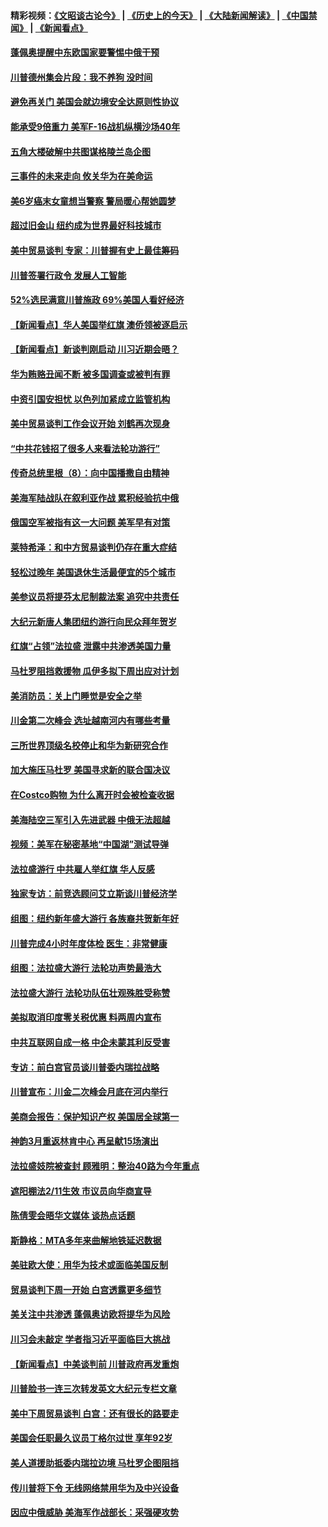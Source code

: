 #### 精彩视频：[《文昭谈古论今》](http://45.76.195.252/wenzhao) | [《历史上的今天》](http://45.76.195.252/today-in-history) | [《大陆新闻解读》](http://45.76.195.252/ntdtv-comedy) | [《中国禁闻》](http://45.76.195.252/ntdtv-news) | [《新闻看点》](http://45.76.195.252/news-insight) 

 #### [蓬佩奥提醒中东欧国家要警惕中俄干预](../pages/nsc412/n11039745.md?t=02121531) 

#### [川普德州集会片段：我不养狗 没时间](../pages/nsc412/n11039218.md?t=02121531) 

#### [避免再关门 美国会就边境安全达原则性协议](../pages/nsc412/n11039556.md?t=02121531) 

#### [能承受9倍重力 美军F-16战机纵横沙场40年](../pages/nsc412/n11039432.md?t=02121531) 

#### [五角大楼破解中共图谋格陵兰岛企图](../pages/nsc412/n11038368.md?t=02121531) 

#### [三事件的未来走向 攸关华为在美命运](../pages/nsc412/n11038473.md?t=02121531) 

#### [美6岁癌末女童想当警察 警局暖心帮她圆梦](../pages/nsc412/n11039117.md?t=02121531) 

#### [超过旧金山 纽约成为世界最好科技城市](../pages/nsc412/n11038537.md?t=02121531) 

#### [美中贸易谈判 专家：川普握有史上最佳筹码](../pages/nsc412/n11038534.md?t=02121531) 

#### [川普签署行政令 发展人工智能](../pages/nsc412/n11038189.md?t=02121531) 

#### [52%选民满意川普施政 69%美国人看好经济](../pages/nsc412/n11038428.md?t=02121531) 

#### [【新闻看点】华人美国举红旗 澳侨领被逐启示](../pages/nsc412/n11038210.md?t=02121531) 

#### [【新闻看点】新谈判刚启动 川习近期会晤？](../pages/nsc412/n11037934.md?t=02121531) 

#### [华为贿赂丑闻不断 被多国调查或被判有罪](../pages/nsc412/n11038028.md?t=02121531) 

#### [中资引国安担忧 以色列加紧成立监管机构](../pages/nsc412/n11037999.md?t=02121531) 

#### [美中贸易谈判工作会议开始 刘鹤再次现身](../pages/nsc412/n11037952.md?t=02121531) 

#### [“中共花钱招了很多人来看法轮功游行”](../pages/nsc412/n11035086.md?t=02121531) 

#### [传奇总统里根（8）：向中国播撒自由精神](../pages/nsc412/n11031942.md?t=02121531) 

#### [美海军陆战队在叙利亚作战 累积经验抗中俄](../pages/nsc412/n11037435.md?t=02121531) 

#### [俄国空军被指有这一大问题 美军早有对策](../pages/nsc412/n11036963.md?t=02121531) 

#### [莱特希泽：和中方贸易谈判仍存在重大症结](../pages/nsc412/n11036185.md?t=02121531) 

#### [轻松过晚年 美国退休生活最便宜的5个城市](../pages/nsc412/n11029797.md?t=02121531) 

#### [美参议员将提芬太尼制裁法案 追究中共责任](../pages/nsc412/n11036127.md?t=02121531) 

#### [大纪元新唐人集团纽约游行向民众拜年贺岁](../pages/nsc412/n11036091.md?t=02121531) 

#### [红旗“占领”法拉盛 泄露中共渗透美国力量](../pages/nsc412/n11035177.md?t=02121531) 

#### [马杜罗阻挡救援物 瓜伊多拟下周出应对计划](../pages/nsc412/n11035966.md?t=02121531) 

#### [美消防员：关上门睡觉是安全之举](../pages/nsc412/n11035932.md?t=02121531) 

#### [川金第二次峰会 选址越南河内有哪些考量](../pages/nsc412/n11034808.md?t=02121531) 

#### [三所世界顶级名校停止和华为新研究合作](../pages/nsc412/n11034829.md?t=02121531) 

#### [加大施压马杜罗 美国寻求新的联合国决议](../pages/nsc412/n11035619.md?t=02121531) 

#### [在Costco购物 为什么离开时会被检查收据](../pages/nsc412/n11029636.md?t=02121531) 

#### [美海陆空三军引入先进武器 中俄无法超越](../pages/nsc412/n11019720.md?t=02121531) 

#### [视频：美军在秘密基地“中国湖”测试导弹](../pages/nsc412/n11035439.md?t=02121531) 

#### [法拉盛游行 中共雇人举红旗 华人反感](../pages/nsc412/n11035206.md?t=02121531) 

#### [独家专访：前竞选顾问艾立斯谈川普经济学](../pages/nsc412/n11034992.md?t=02121531) 

#### [组图：纽约新年盛大游行 各族裔共贺新年好](../pages/nsc412/n11034920.md?t=02121531) 

#### [川普完成4小时年度体检 医生：非常健康](../pages/nsc412/n11034715.md?t=02121531) 

#### [组图：法拉盛大游行 法轮功声势最浩大](../pages/nsc412/n11034814.md?t=02121531) 

#### [法拉盛大游行 法轮功队伍壮观殊胜受称赞](../pages/nsc412/n11034852.md?t=02121531) 

#### [美拟取消印度零关税优惠 料两周内宣布](../pages/nsc412/n11034785.md?t=02121531) 

#### [中共互联网自成一格 中企未蒙其利反受害](../pages/nsc412/n11034725.md?t=02121531) 

#### [专访：前白宫官员谈川普委内瑞拉战略](../pages/nsc412/n11032742.md?t=02121531) 

#### [川普宣布：川金二次峰会月底在河内举行](../pages/nsc412/n11034200.md?t=02121531) 

#### [美商会报告：保护知识产权 美国居全球第一](../pages/nsc412/n11033507.md?t=02121531) 

#### [神韵3月重返林肯中心 再呈献15场演出](../pages/nsc412/n11033703.md?t=02121531) 

#### [法拉盛妓院被查封 顾雅明：整治40路为今年重点](../pages/nsc412/n11033697.md?t=02121531) 

#### [遮阳棚法2/11生效 市议员向华商宣导](../pages/nsc412/n11033711.md?t=02121531) 

#### [陈倩雯会晤华文媒体 谈热点话题](../pages/nsc412/n11033718.md?t=02121531) 

#### [斯静格：MTA多年来曲解地铁延迟数据](../pages/nsc412/n11033725.md?t=02121531) 

#### [美驻欧大使：用华为技术或面临美国反制](../pages/nsc412/n11033036.md?t=02121531) 

#### [贸易谈判下周一开始 白宫透露更多细节](../pages/nsc412/n11033359.md?t=02121531) 

#### [美关注中共渗透 蓬佩奥访欧将提华为风险](../pages/nsc412/n11032871.md?t=02121531) 

#### [川习会未敲定 学者指习近平面临巨大挑战](../pages/nsc412/n11032752.md?t=02121531) 

#### [【新闻看点】中美谈判前 川普政府再发重炮](../pages/nsc412/n11032676.md?t=02121531) 

#### [川普脸书一连三次转发英文大纪元专栏文章](../pages/nsc412/n11032874.md?t=02121531) 

#### [美中下周贸易谈判 白宫：还有很长的路要走](../pages/nsc412/n11032579.md?t=02121531) 

#### [美国会任职最久议员丁格尔过世 享年92岁](../pages/nsc412/n11032542.md?t=02121531) 

#### [美人道援助抵委内瑞拉边境 马杜罗企图阻挡](../pages/nsc412/n11032425.md?t=02121531) 

#### [传川普将下令 无线网络禁用华为及中兴设备](../pages/nsc412/n11031804.md?t=02121531) 

#### [因应中俄威胁 美海军作战部长：采强硬攻势](../pages/nsc412/n11032214.md?t=02121531) 

